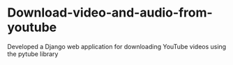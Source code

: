 # Download-video-and-audio-from-youtube
Developed a Django web application for downloading YouTube videos using the pytube library
